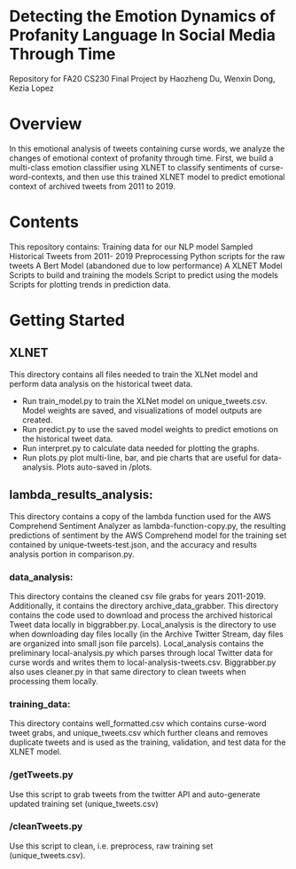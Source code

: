 # Detecting the Emotion Dynamics of Profanity Language In Social Media Through Time 
Repository for FA20 CS230 Final Project by Haozheng Du, Wenxin Dong, Kezia Lopez

# Overview
In this emotional analysis of  tweets containing curse words, we analyze the changes of emotional context of profanity through time. First, we build a multi-class emotion classifier using XLNET to classify sentiments of curse-word-contexts, and then use this trained  XLNET model to predict emotional context of archived tweets from 2011 to 2019. 

# Contents
This repository contains: 
Training data for our NLP model
Sampled Historical Tweets from 2011- 2019
Preprocessing Python scripts for the raw tweets
A Bert Model (abandoned due to low performance)
A XLNET Model 
Scripts to build and training the models
Script to predict using the models
Scripts for plotting trends in prediction data.

# Getting Started

## XLNET
This directory contains all files needed to train the XLNet model and perform data analysis on the historical tweet data. 
- Run train_model.py to train the XLNet model on unique_tweets.csv. Model weights are saved, and visualizations of model outputs are created.
- Run predict.py to use the saved model weights to predict emotions on the historical tweet data.
- Run interpret.py to calculate data needed for plotting the graphs. 
- Run plots.py plot multi-line, bar, and pie charts that are useful for data-analysis. Plots auto-saved in /plots. 

## lambda_results_analysis:
This directory contains a copy of the lambda function used for the AWS Comprehend Sentiment Analyzer as lambda-function-copy.py, the resulting predictions of sentiment by the AWS Comprehend model for the training set contained by unique-tweets-test.json, and the accuracy and results analysis portion in comparison.py.

### data_analysis:
This directory contains the cleaned csv file grabs for years 2011-2019. Additionally, it contains the directory archive_data_grabber. This directory contains the code used to download and process the archived historical Tweet data locally in biggrabber.py. Local_analysis is the directory to use when downloading day files locally (in the Archive Twitter Stream, day files are organized into small json file parcels). Local_analysis contains the preliminary local-analysis.py which parses through local Twitter data for curse words and writes them to local-analysis-tweets.csv. Biggrabber.py also uses cleaner.py in that same directory to clean tweets when processing them locally.

### training_data:
This directory contains well_formatted.csv which contains curse-word tweet grabs, and unique_tweets.csv which further cleans and removes duplicate tweets and is used as the training, validation, and test data for the XLNET model.


### /getTweets.py
Use this script to grab tweets from the twitter API and auto-generate updated training set (unique_tweets.csv)

### /cleanTweets.py
Use this script to clean, i.e. preprocess, raw training set (unique_tweets.csv). 
